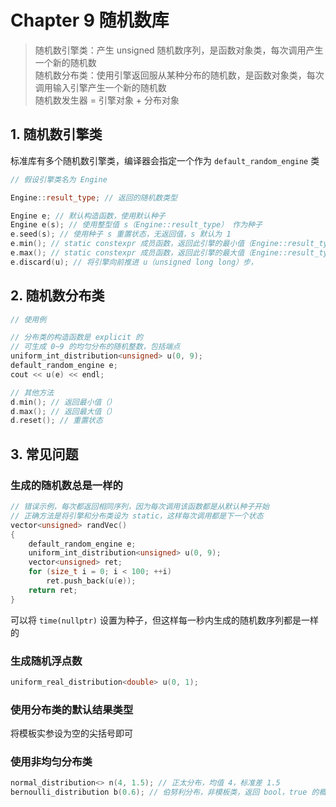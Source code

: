 # Chapter 9 随机数库

> 随机数引擎类：产生 unsigned 随机数序列，是函数对象类，每次调用产生一个新的随机数  
> 随机数分布类：使用引擎返回服从某种分布的随机数，是函数对象类，每次调用输入引擎产生一个新的随机数  
> 随机数发生器 = 引擎对象 + 分布对象  

## 1. 随机数引擎类

标准库有多个随机数引擎类，编译器会指定一个作为 `default_random_engine` 类  

```C++
// 假设引擎类名为 Engine

Engine::result_type; // 返回的随机数类型

Engine e; // 默认构造函数，使用默认种子
Engine e(s); // 使用整型值 s（Engine::result_type） 作为种子
e.seed(s); // 使用种子 s 重置状态，无返回值，s 默认为 1
e.min(); // static constexpr 成员函数，返回此引擎的最小值（Engine::result_type）
e.max(); // static constexpr 成员函数，返回此引擎的最大值（Engine::result_type）
e.discard(u); // 将引擎向前推进 u（unsigned long long）步，
```

## 2. 随机数分布类

```C++
// 使用例

// 分布类的构造函数是 explicit 的
// 可生成 0~9 的均匀分布的随机整数，包括端点
uniform_int_distribution<unsigned> u(0, 9);
default_random_engine e;
cout << u(e) << endl;
```

```C++
// 其他方法
d.min(); // 返回最小值（）
d.max(); // 返回最大值（）
d.reset(); // 重置状态
```

## 3. 常见问题

### 生成的随机数总是一样的

```C++
// 错误示例，每次都返回相同序列，因为每次调用该函数都是从默认种子开始
// 正确方法是将引擎和分布类设为 static，这样每次调用都是下一个状态
vector<unsigned> randVec()
{
    default_random_engine e;
    uniform_int_distribution<unsigned> u(0, 9);
    vector<unsigned> ret;
    for (size_t i = 0; i < 100; ++i)
        ret.push_back(u(e));
    return ret;
}
```

可以将 `time(nullptr)` 设置为种子，但这样每一秒内生成的随机数序列都是一样的  

### 生成随机浮点数

```C++
uniform_real_distribution<double> u(0, 1);
```

### 使用分布类的默认结果类型

将模板实参设为空的尖括号即可  

### 使用非均匀分布类

```C++
normal_distribution<> n(4, 1.5); // 正太分布，均值 4，标准差 1.5
bernoulli_distribution b(0.6); // 伯努利分布，非模板类，返回 bool，true 的概率为 0.6，默认为 0.5
```
